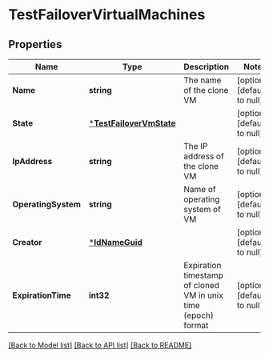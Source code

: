 # TestFailoverVirtualMachines

## Properties
Name | Type | Description | Notes
------------ | ------------- | ------------- | -------------
**Name** | **string** | The name of the clone VM | [optional] [default to null]
**State** | [***TestFailoverVmState**](TestFailoverVMState.md) |  | [optional] [default to null]
**IpAddress** | **string** | The IP address of the clone VM | [optional] [default to null]
**OperatingSystem** | **string** | Name of operating system of VM | [optional] [default to null]
**Creator** | [***IdNameGuid**](IdNameGUID.md) |  | [optional] [default to null]
**ExpirationTime** | **int32** | Expiration timestamp of cloned VM in unix time (epoch) format | [optional] [default to null]

[[Back to Model list]](../README.md#documentation-for-models) [[Back to API list]](../README.md#documentation-for-api-endpoints) [[Back to README]](../README.md)


